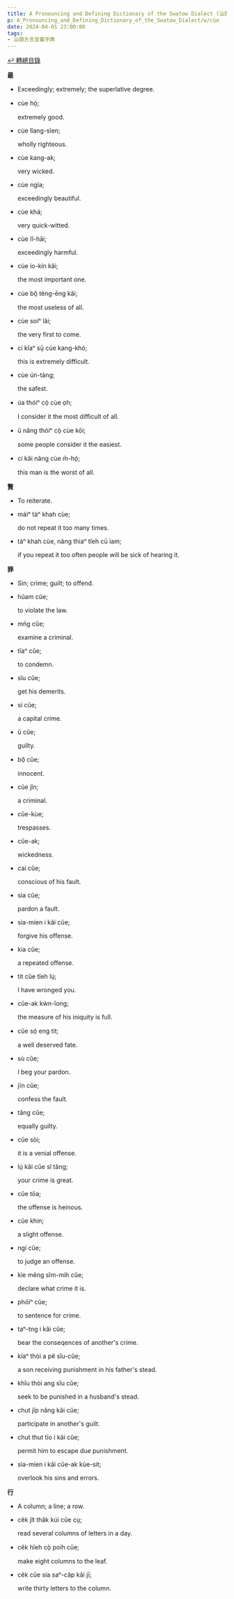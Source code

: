 ```yaml
---
title: A Pronouncing and Defining Dictionary of the Swatow Dialect (汕頭方言音義字典) / cùe
p: A_Pronouncing_and_Defining_Dictionary_of_the_Swatow_Dialect/w/cùe
date: 2024-04-01 23:00:00
tags: 
- 汕頭方言音義字典
---
```


[↩️ 轉總目錄](/A_Pronouncing_and_Defining_Dictionary_of_the_Swatow_Dialect)


**最**
- Exceedingly; extremely; the superlative degree.

- cùe hó̤;

  extremely good.

- cùe lîang-sĭen;

  wholly righteous.

- cùe kang-ak;

  very wicked.

- cùe ngía;

  exceedingly beautiful.

- cùe khá;

  very quick-witted.

- cùe lĭ-hāi;

  exceedingly harmful.

- cùe ìo-kín kâi;

  the most important one.

- cùe bô̤ tèng-ēng kâi;

  the most useless of all.

- cùe soiⁿ lâi;

  the very first to come.

- cí kĭaⁿ sṳ̄ cùe kang-khó;

  this is extremely difficult.

- cùe ún-tàng;

  the safest.

- úa thóiⁿ cò̤ cùe o̤h;

  I consider it the most difficult of all.

- ŭ nâng thóiⁿ cò̤ cùe kōi;

  some people consider it the easiest.

- cí kâi nâng cùe m̄-hó̤;

  this man is the worst of all.

**贅**
- To reiterate.

- màiⁿ tàⁿ khah cùe;

  do not repeat it too many times.

- tàⁿ khah cùe, nâng thiaⁿ tîeh cū ìam;

  if you repeat it too often people will be sick of hearing it.

**罪**
- Sin; crime; guilt; to offend.

- hŭam cŭe;

  to violate the law.

- mn̄g cŭe;

  examine a criminal.

- tīaⁿ cŭe;

  to condemn.

- sĭu cŭe;

  get his demerits.

- sí cŭe;

  a capital crime.

- ŭ cŭe;

  guilty.

- bô̤ cŭe;

  innocent.

- cŭe jîn;

  a criminal.

- cŭe-kùe;

  trespasses.

- cŭe-ak;

  wickedness.

- cai cŭe;

  conscious of his fault.

- sìa cŭe;

  pardon a fault.

- sìa-míen i kâi cŭe;

  forgive his offense.

- kia cŭe;

  a repeated offense.

- tit cŭe tîeh lṳ́;

  I have wronged you.

- cŭe-ak kẁn-îong;

  the measure of his iniquity is full.

- cŭe só̤ eng tit;

  a well deserved fate.

- sù cŭe;

  I beg your pardon.

- jīn cŭe;

  confess the fault.

- tâng cŭe;

  equally guilty.

- cŭe sòi;

  it is a venial offense.

- lṳ́ kâi cŭe sĭ tăng;

  your crime is great.

- cŭe tōa;

  the offense is heinous.

- cŭe khin;

  a slight offense.

- ngí cŭe;

  to judge an offense.

- kìe mêng sĭm-mih cŭe;

  declare what crime it is.

- phōiⁿ cŭe;

  to sentence for crime.

- taⁿ-tng i kâi cŭe;

  bear the conseqences of another's crime.

- kíaⁿ thòi a pĕ sĭu-cŭe;

  a son receiving punishment in his father's stead.

- khîu thòi ang sĭu cŭe;

  seek to be punished in a husband's stead.

- chut jîp nâng kâi cŭe;

  participate in another's guilt.

- chut thut tīo i kâi cŭe;

  permit him to escape due punishment.

- sìa-míen i kâi cŭe-ak kùe-sit;

  overlook his sins and errors.

 

**行**
- A column; a line; a row.

- cêk jît thâk kúi cūe cṳ;

  read several columns of letters in a day.

- cêk hîeh cò̤ poih cūe;

  make eight columns to the leaf.

- cêk cūe sía saⁿ-câp kâi jī;

  write thirty letters to the column.